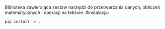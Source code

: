 Biblioteka zawierająca zestaw narzędzi do przetwarzania danych, obliczeń matematycznych i operacji na tekście.
#instalacja:
```bash
pip install -e .
